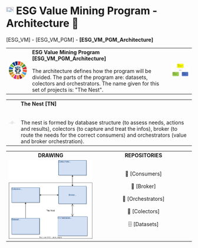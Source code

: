# <a href="https://avalcorp.github.io/ESG_VM/Program.html"><img src="https://github.githubassets.com/images/icons/emoji/unicode/1f519.png" width="20" height="20"></a> ESG Value Mining Program - Architecture 🚧
[ESG_VM] - [ESG_VM_PGM] - <b>[ESG_VM_PGM_Architecture]</b>
<div>
  <table>
    <tr>
      <td><img src="OWL.jpg" alt="ESG" width="300"/></td>
      <td>
        <b>ESG Value Mining Program [ESG_VM_PGM_Architecture]</b><br><br>
        The architecture defines how the program will be divided. The parts of the program are: datasets, colectors and orchestrators. The name given for this set of projects is: "The Nest".<br>
      </td>
      <td><img src="VirtuousCycle.png" alt="Virtuous Cycle" width="300"/></td>
    </tr>
  </table>
</div>
<div>
  <table>
    <tr>
      <td><img src="Ninho.jpg" alt="ESG" width="300"/></td>
      <td>
        <b>The Nest [TN]</b>
  &nbsp;&nbsp;&nbsp;&nbsp;&nbsp;&nbsp;&nbsp;&nbsp;&nbsp;&nbsp;&nbsp;&nbsp;&nbsp;&nbsp;&nbsp;&nbsp;&nbsp;&nbsp;&nbsp;&nbsp;&nbsp;&nbsp;&nbsp;&nbsp;&nbsp;&nbsp;&nbsp;&nbsp;&nbsp;&nbsp;&nbsp;&nbsp;&nbsp;&nbsp;&nbsp;&nbsp;&nbsp;&nbsp;&nbsp;&nbsp;&nbsp;&nbsp;&nbsp;&nbsp;&nbsp;&nbsp;&nbsp;&nbsp;&nbsp;&nbsp;&nbsp;&nbsp;&nbsp;&nbsp;&nbsp;&nbsp;&nbsp;&nbsp;&nbsp;&nbsp;&nbsp;&nbsp;&nbsp;&nbsp;&nbsp;&nbsp;&nbsp;&nbsp;&nbsp;&nbsp;&nbsp;&nbsp;&nbsp;&nbsp;&nbsp;&nbsp;&nbsp;&nbsp;&nbsp;&nbsp;&nbsp;&nbsp;&nbsp;&nbsp;&nbsp;&nbsp;&nbsp;&nbsp;&nbsp;&nbsp;&nbsp;&nbsp;&nbsp;&nbsp;&nbsp;&nbsp;&nbsp;&nbsp;&nbsp;&nbsp;&nbsp;&nbsp;&nbsp;<br><br>
        The nest is formed by database structure (to assess needs, actions and results), colectors (to capture and treat the infos), broker (to route the needs for the correct consumers) and orchestrators (value and broker orchestration).
      </td>
    </tr>
  </table>
</div>
<div align="center">
  <table>
    <tr>
      <td width="500px" align="center"><a><b>DRAWING</b></a></td>
      <td width="500px" align="center"><a><b>REPOSITORIES</b></a></td>
    <tr>
    <tr>
      <td width="500px" align="center"><img src="Architecture.svg" alt="Architecture"></td>
      <td width="500px" align="center">🛒  [Consumers]<br><br> 🚦  [Broker]<br><br> 👮  [Orchestrators]<br><br> 🎣  [Colectors]<br><br>🗄️  [Datasets]</td>
    </tr>
  </table>
</div>

